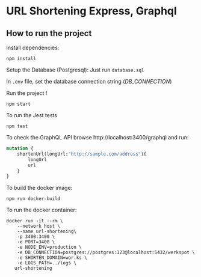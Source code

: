 # URL Shortening Express, Graphql  

## How to run the project

Install dependencies:

```shell
npm install
```

Setup the Database (Postgresql): Just run `database.sql`  

In `.env` file, set the database connection string (*DB_CONNECTION*) 

Run the project !   

```shell
npm start
```

To run the Jest tests

```shell
npm test
```


To check the GraphQL API browse http://localhost:3400/graphql and run:

```GraphQL
mutation {
    shortenUrl(longUrl:"http://sample.com/address"){
        longUrl
    	url
    }
}
```

To build the docker image:
```shell
npm run docker-build
```

To run the docker container:

```shell
docker run -it --rm \
    --network host \
    --name url-shortening\
    -p 3400:3400 \
    -e PORT=3400 \
    -e NODE_ENV=production \
    -e DB_CONNECTION=postgres://postgres:123@localhost:5432/werkspot \
    -e SHORTEN_DOMAIN=wor.ks \
    -e LOGS_PATH=../logs \
   url-shortening
```
